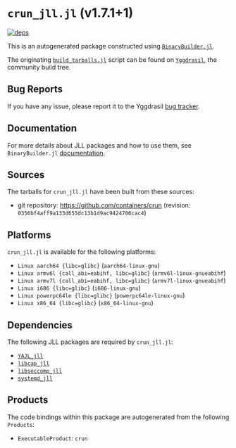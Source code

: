 # `crun_jll.jl` (v1.7.1+1)

[![deps](https://juliahub.com/docs/crun_jll/deps.svg)](https://juliahub.com/ui/Packages/crun_jll/fCPMs?page=2)

This is an autogenerated package constructed using [`BinaryBuilder.jl`](https://github.com/JuliaPackaging/BinaryBuilder.jl).

The originating [`build_tarballs.jl`](https://github.com/JuliaPackaging/Yggdrasil/blob/67d9554d416adbfdd97815403831622f98943b06/C/crun/build_tarballs.jl) script can be found on [`Yggdrasil`](https://github.com/JuliaPackaging/Yggdrasil/), the community build tree.

## Bug Reports

If you have any issue, please report it to the Yggdrasil [bug tracker](https://github.com/JuliaPackaging/Yggdrasil/issues).

## Documentation

For more details about JLL packages and how to use them, see `BinaryBuilder.jl` [documentation](https://docs.binarybuilder.org/stable/jll/).

## Sources

The tarballs for `crun_jll.jl` have been built from these sources:

* git repository: https://github.com/containers/crun (revision: `0356bf4aff9a133d655dc13b1d9ac9424706cac4`)

## Platforms

`crun_jll.jl` is available for the following platforms:

* `Linux aarch64 {libc=glibc}` (`aarch64-linux-gnu`)
* `Linux armv6l {call_abi=eabihf, libc=glibc}` (`armv6l-linux-gnueabihf`)
* `Linux armv7l {call_abi=eabihf, libc=glibc}` (`armv7l-linux-gnueabihf`)
* `Linux i686 {libc=glibc}` (`i686-linux-gnu`)
* `Linux powerpc64le {libc=glibc}` (`powerpc64le-linux-gnu`)
* `Linux x86_64 {libc=glibc}` (`x86_64-linux-gnu`)

## Dependencies

The following JLL packages are required by `crun_jll.jl`:

* [`YAJL_jll`](https://github.com/JuliaBinaryWrappers/YAJL_jll.jl)
* [`libcap_jll`](https://github.com/JuliaBinaryWrappers/libcap_jll.jl)
* [`libseccomp_jll`](https://github.com/JuliaBinaryWrappers/libseccomp_jll.jl)
* [`systemd_jll`](https://github.com/JuliaBinaryWrappers/systemd_jll.jl)

## Products

The code bindings within this package are autogenerated from the following `Products`:

* `ExecutableProduct`: `crun`
